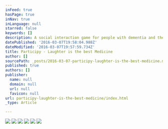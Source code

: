 ```yaml
---
inFeed: true
hasPage: true
inNav: true
inLanguage: null
starred: false
keywords: []
description: A social interaction game for people with dementia and their friends and family. Through fun and laughter we create a feeling of equality and togetherness that helps to build up a new level of communication.
datePublished: '2016-03-07T19:58:04.988Z'
dateModified: '2016-03-07T19:57:59.734Z'
title: Participy - Laughter is the best Medicine
author: []
sourcePath: _posts/2016-03-07-participy-laughter-is-the-best-medicine.md
published: true
authors: []
publisher:
  name: null
  domain: null
  url: null
  favicon: null
url: participy-laughter-is-the-best-medicine/index.html
_type: Article

---
```

![](https://the-grid-user-content.s3-us-west-2.amazonaws.com/299234bd-b9d3-42ca-bf85-d2dffe6c6177.jpg)
![](https://the-grid-user-content.s3-us-west-2.amazonaws.com/2a7fe8af-3b88-40ab-a8fd-49f7c328b77b.jpg)
![](https://the-grid-user-content.s3-us-west-2.amazonaws.com/748f9f1a-79a9-42cd-9a2f-ee6c1b6e8023.jpg)
![](https://the-grid-user-content.s3-us-west-2.amazonaws.com/ba83f337-c957-4ce0-a43d-5ebba30ca176.jpg)
![](https://the-grid-user-content.s3-us-west-2.amazonaws.com/7ceaa64f-c48e-4a76-b5b6-c523fd56d482.jpg)
![](https://the-grid-user-content.s3-us-west-2.amazonaws.com/3f4be513-5068-4af7-abe4-4a0743479a14.jpg)